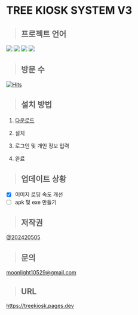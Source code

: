# TREE KIOSK SYSTEM V3

> ## 프로젝트 언어

<img src="https://img.shields.io/badge/html5-E34F26?style=for-the-badge&logo=html5&logoColor=white">
<img src="https://img.shields.io/badge/javascript-F7DF1E?style=for-the-badge&logo=javascript&logoColor=white">
<img src="https://img.shields.io/badge/css-1572B6?style=for-the-badge&logo=css3&logoColor=white">
<img src="https://img.shields.io/badge/Appwrite-FD366E?style=for-the-badge&logo=appwrite&logoColor=white">

> ## 방문 수

[![Hits](https://hits.seeyoufarm.com/api/count/incr/badge.svg?url=https%3A%2F%2Fgithub.com%2Ftreeentertainment%2FKIOSK%2Ftree%2Fmain%2FV3&count_bg=%2379C83D&title_bg=%23555555&icon=&icon_color=%23E7E7E7&title=%EB%B0%A9%EB%AC%B8%EC%9E%90+%EC%88%98&edge_flat=false)](https://hits.seeyoufarm.com)

> ## 설치 방법

1. [다운로드](https://github.com/202420505/TREE-KIOSK-V2/releases/latest)

2. 설치

3. 로그인 및 개인 정보 입력

4. 완료

> ## 업데이트 상황

 - [x] 이미지 로딩 속도 개선
 - [ ] apk 및 exe 만들기

> ## 저작권

[@202420505](https://github.com/202420505)

> ## 문의

moonlight10529@gmail.com

> ## URL

https://treekiosk.pages.dev
